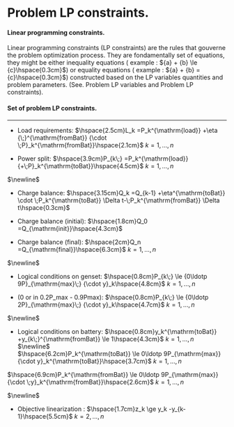 Problem LP constraints.
=====================

#### Linear programming constraints.

Linear programming constraints (LP constraints) are the rules that gouverne the problem optimization process. They are fondamentally set of equations, they might be either inequality equations ( example : ${a} + {b} \le {c}\hspace{0.3cm}$)   or equality equations  ( example : ${a} + {b} = {c}\hspace{0.3cm}$) constructed based on the LP variables quantities and problem parameters. (See. Problem LP variables and Problem LP constraints). 

#### Set of problem LP constraints.
---



- Load requirements:     $\hspace{2.5cm}L_k =P_k^{\mathrm{load}} +\eta {\;}^{\mathrm{fromBat}} {\cdot \;P}_k^{\mathrm{fromBat}}\hspace{2.1cm}$      $k=1,\dots ,n$  


- Power split:   $\hspace{3.9cm}P_{k\;} =P_k^{\mathrm{load}} {+\;P}_k^{\mathrm{toBat}}\hspace{4.5cm}$   $k=1,\dots ,n$


$\newline$ 

- Charge balance:  $\hspace{3.15cm}Q_k =Q_{k-1} +\eta^{\mathrm{toBat}} \cdot \;P_k^{\mathrm{toBat}} \Delta t-\;P_k^{\mathrm{fromBat}} \Delta t\hspace{0.3cm}$   

- Charge balance (initial):   $\hspace{1.8cm}Q_0 =Q_{\mathrm{init}}\hspace{4.3cm}$  



- Charge balance (final):     $\hspace{2cm}Q_n =Q_{\mathrm{final}}\hspace{6.3cm}$    $k=1,\dots ,n$

$\newline$ 

- Logical conditions on genset: $\hspace{0.8cm}P_{k\;} \le {0\ldotp 9P}_{\mathrm{max}\;} {\cdot y}_k\hspace{4.8cm}$    $k=1,\dots ,n$ 


- (0 or in 0.2P_max - 0.9Pmax):  $\hspace{0.8cm}P_{k\;} \le {0\ldotp 2P}_{\mathrm{max}\;} {\cdot y}_k\hspace{4.7cm}$    $k=1,\dots ,n$


$\newline$ 

- Logical conditions on battery:   $\hspace{0.8cm}y_k^{\mathrm{toBat}} +y_{k\;}^{\mathrm{fromBat}} \le 1\hspace{4.3cm}$     $k=1,\dots ,n$  
$\newline$     
$\hspace{6.2cm}P_k^{\mathrm{toBat}} \le 0\ldotp 9P_{\mathrm{max}} {\cdot y}_k^{\mathrm{toBat}}\hspace{3.7cm}$ $k=1,\dots ,n$ 


$\hspace{6.9cm}P_k^{\mathrm{fromBat}} \le 0\ldotp 9P_{\mathrm{max}} {\cdot \;y}_k^{\mathrm{fromBat}}\hspace{2.6cm}$  $k=1,\dots ,n$ 


$\newline$ 

- Objective linearization :  $\hspace{1.7cm}z_k \ge y_k -y_{k-1}\hspace{5.5cm}$ $k=2,\dots ,n$

